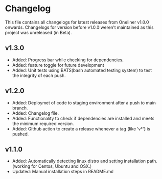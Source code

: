 # Changelog

This file contains all changelogs for latest releases from Oneliner v1.0.0 onwards. 
Changelogs for version before v1.0.0 weren't maintained as this project was unreleased (in Beta).

## v1.3.0
* Added: Progress bar while checking for dependencies.
* Added: feature toggle for future development
* Added: Unit tests using BATS(bash automated testing system) to test the integrity of each push.

## v1.2.0
* Added: Deploymet of code to staging environment after a push to main branch.
* Added: Changelog file.
* Added: Functionality to check if dependencies are installed and meets the minimum required version.
* Added: Github action to create a release whenever a tag (like 'v*') is pushed.

## v1.1.0

* Added: Automatically detecting linux distro and setting installation path. (working for Centos, Ubuntu and OSX.)
* Updated: Manual installation steps in README.md
